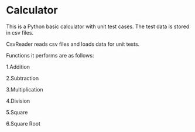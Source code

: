 # Calculator
This is a Python basic calculator with unit test cases. The test data is stored in csv files.

CsvReader reads csv files and loads data for unit tests.

Functions it performs are as follows:

1.Addition

2.Subtraction

3.Multiplication

4.Division

5.Square

6.Square Root



